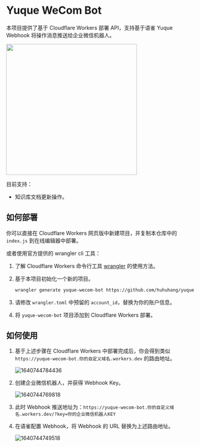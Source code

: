 # Yuque WeCom Bot

本项目提供了基于 Cloudflare Workers 部署 API，支持基于语雀 Yuque Webhook 将操作消息推送给企业微信机器人。

<img width='350px' src="https://cdn.jsdelivr.net/gh/huhuhang/cdn@master/images/2022/02/1643889452224.png">

目前支持：

- 知识库文档更新操作。

## 如何部署

你可以直接在 Cloudflare Workers 网页版中新建项目，并复制本仓库中的 `index.js` 到在线编辑器中部署。

或者使用官方提供的 wrangler cli 工具：

1. 了解 Cloudflare Workers 命令行工具 [wrangler](https://github.com/cloudflare/wrangler) 的使用方法。
2. 基于本项目初始化一个新的项目。

    ```bash
    wrangler generate yuque-wecom-bot https://github.com/huhuhang/yuque-wecom-bot
    ```

3. 请修改 `wrangler.toml` 中预留的 `account_id`，替换为你的账户信息。
4. 将 `yuque-wecom-bot` 项目添加到 Cloudflare Workers 部署。

## 如何使用

1. 基于上述步骤在 Cloudflare Workers 中部署完成后，你会得到类似 `https://yuque-wecom-bot.你的自定义域名.workers.dev` 的路由地址。

    ![1640744784436](https://cdn.jsdelivr.net/gh/huhuhang/cdn@master/images/2021/12/1640744784436.png)

2. 创建企业微信机器人，并获得 Webhook Key。

    ![1640744769818](https://cdn.jsdelivr.net/gh/huhuhang/cdn@master/images/2021/12/1640744769818.png)

3. 此时 Webhook 推送地址为：`https://yuque-wecom-bot.你的自定义域名.workers.dev/?key=你的企业微信机器人KEY`

4. 在语雀配置 Webhook，将 Webhook 的 URL 替换为上述路由地址。

    ![1640744749518](https://cdn.jsdelivr.net/gh/huhuhang/cdn@master/images/2022/02/1643887961055.png)
